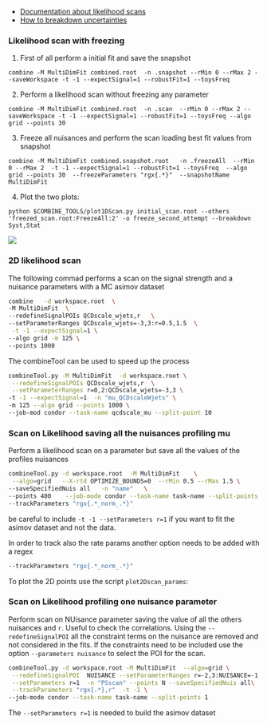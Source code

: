- [Documentation about likelihood scans](http://cms-analysis.github.io/HiggsAnalysis-CombinedLimit/part3/commonstatsmethods/#likelihood-fits-and-scans)
- [How to breakdown uncertainties](https://indico.cern.ch/event/976099/contributions/4138475/attachments/2163619/3651163/UncertBreakdown_AdeWit.pdf)

### Likelihood scan with freezing
1. First of all perform a initial fit and save the snapshot

```combine -M MultiDimFit combined.root  -n .snapshot --rMin 0 --rMax 2 --saveWorkspace -t -1 --expectSignal=1 --robustFit=1 --toysFreq```

2. Perform a likelihood scan without freezing any parameter

```combine -M MultiDimFit combined.root  -n .scan  --rMin 0 --rMax 2 --saveWorkspace -t -1 --expectSignal=1 --robustFit=1 --toysFreq --algo grid --points 30```

3. Freeze all nuisances and perform the scan loading best fit values from snapshot

```combine -M MultiDimFit combined.snapshot.root   -n .freezeAll  --rMin 0 --rMax 2  -t -1 --expectSignal=1 --robustFit=1 --toysFreq  --algo grid --points 30  --freezeParameters "rgx{.*}"  --snapshotName MultiDimFit```

4. Plot the two plots:

```python $COMBINE_TOOLS/plot1DScan.py initial_scan.root --others 'freezed_scan.root:FreezeAll:2' -o freeze_second_attempt --breakdown Syst,Stat```

![](https://dvalsecc.web.cern.ch/dvalsecc/VBSPlots/FullRun2/fits_results/preliminary_fit_fullrun2/fit_diagnostic/2018_boosted_likelihoodscan.png)


###  2D likelihood scan
The following commad performs a scan on the signal strength and a nuisance parameters with a MC asimov dataset
```bash
combine   -d workspace.root  \ 
-M MultiDimFit  \
--redefineSignalPOIs QCDscale_wjets,r   \
--setParameterRanges QCDscale_wjets=-3,3:r=0.5,1.5  \
 -t -1 --expectSignal=1 \
--algo grid -m 125 \
--points 1000
```

The combineTool can be used to speed up the process
```bash
combineTool.py -M MultiDimFit  -d workspace.root \
 --redefineSignalPOIs QCDscale_wjets,r  \
 --setParameterRanges r=0,2:QCDscale_wjets=-3,3 \
-t -1 --expectSignal=1  -n "mu_QCDscaleWjets" \
-m 125 --algo grid --points 1000 \
--job-mod condor --task-name qcdscale_mu --split-point 10
```

### Scan on Likelihood saving all the nuisances profiling mu
Perform a likelihood scan on a parameter but save all the values of the profiles nuisances
```bash
combineTool.py -d workspace.root  -M MultiDimFit    \
 --algo=grid   --X-rtd OPTIMIZE_BOUNDS=0  --rMin 0.5 --rMax 1.5 \
--saveSpecifiedNuis all   -n "name"   \
--points 400    --job-mode condor --task-name task-name --split-points 1 
--trackParameters "rgx{.*_norm_.*}"
```
be careful to include `-t -1 --setParameters r=1` if you want to fit the asimov dataset and not the data.

In order to track also the rate params another option needs to be added with a regex
```bash
--trackParameters "rgx{.*_norm_.*}"

```

To plot the 2D points use the script `plot2Dscan_params`:

### Scan on Likelihood profiling one nuisance parameter
Perform scan on NUisance parameter saving the value of all the others nuisances and `r`. Useful to check the correlations. Using the `--redefineSignalPOI` all the constraint terms on the nuisance are removed and not considered in the fits.  If the constraints need to be included use the option `--parameters nuisance` to select the POI for the scan.

```bash
combineTool.py -d workspace.root -M MultiDimFit  --algo=grid \
 --redefineSignalPOI  NUISANCE --setParameterRanges r=-2,3:NUISANCE=-1.2,1.2\
 --setParameters r=1  -n "PSscan" --points N --saveSpecifiedNuis all\
 --trackParameters "rgx{.*},r"  -t -1 \
--job-mode condor --task-name task-name --split-points 1 
```
The `--setParameters r=1` is needed to build the asimov dataset
